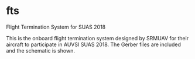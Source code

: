 # fts
Flight Termination System for SUAS 2018

This is the onboard flight termination system designed by SRMUAV for their aircraft to participate in AUVSI SUAS 2018.
The Gerber files are included and the schematic is shown.
